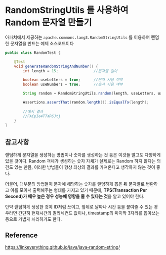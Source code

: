 # RandomStringUtils 를 사용하여 Random 문자열 만들기

아파치에서 제공하는 ```apache.commons.lang3.RandomStringUtils``` 를 이용하여 랜덤한 문자열을 만드는 예제 소스코드이다

```java
public class RandomTest {

    @Test
    void generateRandomStringAndNumber() {
        int length = 15;                //문자열 길이

        boolean useLetters = true;      //문자 사용 여부
        boolean useNumbers = true;      //숫자 사용 여부

        String random = RandomStringUtils.random(length, useLetters, useNumbers);

        Assertions.assertThat(random.length()).isEqualTo(length);
        
        //예시 결과
        //FACpIe4T7XR6Jtj
    }
}
```

## 참고사항

랜덤하게 문자열을 생성하는 방법이나 숫자를 생성하는 것 등은 이것들 말고도 다양하게 있을 것이다. 
Random 객체가 생성하는 숫자 자체가 실제로는 Random 하지 않다는 의견도 있는 만큼, 이러한 방법들이 항상 최상의 결과를 가져온다고 생각하지 않는 것이 좋다.

더불어, 대부분의 방법들이 문자에 해당하는 숫자를 랜덤하게 뽑은 뒤 문자열로 변환하고 이를 모아서 출력해주는 형태를 가지고 있기 때문에, 
**TPS(Transaction Per Second)가 매우 높은 경우 성능에 영향을 줄 수 있다는 것**을 알고 있어야 한다.

만약 랜덤하게 생성한 것이 ID처럼 쓰이고, 앞뒤로 날짜나 시간 등을 붙여줄 수 있는 경우라면 간단히 현재시간의 밀리세컨드 값이나, 
timestamp의 마지막 3자리를 뽑아쓰는 등으로 가볍게 처리하기도 한다.

## Reference

https://linkeverything.github.io/java/java-random-string/